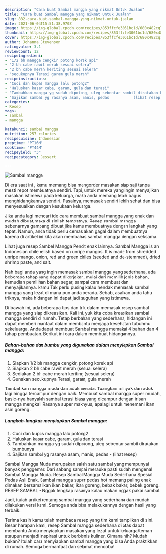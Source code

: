 ```yaml
---
description: "Cara buat Sambal mangga yang nikmat Untuk Jualan"
title: "Cara buat Sambal mangga yang nikmat Untuk Jualan"
slug: 832-cara-buat-sambal-mangga-yang-nikmat-untuk-jualan
date: 2021-06-04T15:51:38.970Z
image: https://img-global.cpcdn.com/recipes/853ffcfe3061bc1d/680x482cq70/sambal-mangga-foto-resep-utama.jpg
thumbnail: https://img-global.cpcdn.com/recipes/853ffcfe3061bc1d/680x482cq70/sambal-mangga-foto-resep-utama.jpg
cover: https://img-global.cpcdn.com/recipes/853ffcfe3061bc1d/680x482cq70/sambal-mangga-foto-resep-utama.jpg
author: Johanna Stevenson
ratingvalue: 3.1
reviewcount: 12
recipeingredient:
- "1/2 bh mangga cengkir potong korek api"
- "2 bh cabe rawit merah sesuai selera"
- "2 bh cabe merah keriting sesuai selera"
- "secukupnya Terasi garam gula merah"
recipeinstructions:
- "Cuci dan kupas mangga lalu potong2"
- "Haluskan kasar cabe, garam, gula dan terasi"
- "Tambahkan mangga yg sudah dipotong, uleg sebentar sambil diratakan bumbunya"
- "Sajikan sambal yg rasanya asam, manis, pedas           (lihat resep)"
categories:
- Resep
tags:
- sambal
- mangga

katakunci: sambal mangga 
nutrition: 257 calories
recipecuisine: Indonesian
preptime: "PT16M"
cooktime: "PT44M"
recipeyield: "3"
recipecategory: Dessert

---
```



![Sambal mangga](https://img-global.cpcdn.com/recipes/853ffcfe3061bc1d/680x482cq70/sambal-mangga-foto-resep-utama.jpg)

Di era  saat ini , kamu memang bisa mengorder masakan siap saji tanpa mesti repot membuatnya sendiri. Tapi, untuk mereka yang ingin menyajikan masakan istimewa pada keluarga, maka anda memang lebih bagus menghidangkannya sendiri. Pasalnya, memasak sendiri lebih sehat dan bisa menyesuaikan dengan kesukaan keluarga.

Jika anda lagi mencari ide cara membuat sambal mangga yang enak dan mudah dibuat,maka di sinilah tempatnya. Resep sambal mangga  sebenarnya gampang dibuat jika kamu membuatnya dengan langkah yang tepat. Namun, anda tidak perlu cemas akan gagal dalam membuatnya 
karena di artikel ini kita akan membahas sambal mangga dengan seksama.  

Lihat juga resep Sambel Mangga Pencit enak lainnya. Sambal Mangga is an Indonesian chile relish based on unripe mangos. It is made from shredded unripe mango, onion, red and green chiles (seeded and de-stemmed), dried shrimp paste, and salt.

Nah bagi anda yang ingin memasak sambal mangga yang sederhana, ada beberapa tahap yang dapat dikerjakan, mulai dari memilih jenis bahan, kemudian pemilihan bahan segar, sampai cara membuat dan menyajikannya. kamu Tak perlu pusing kalau hendak memasak sambal mangga yang lezat di mana pun anda berada. Sebab, asalkan anda  tahu triknya, maka hidangan ini dapat jadi suguhan yang istimewa.

Di bawah ini, ada beberapa tips dan trik dalam memasak resep sambal mangga yang siap dikreasikan. Kali ini, yuk kita coba kreasikan sambal mangga sendiri di rumah. Tetap berbahan yang sederhana, hidangan ini dapat memberi manfaat dalam membantu menjaga kesehatan tubuhmu sekeluarga. Anda dapat membuat Sambal mangga memakai 4 bahan dan 4 tahap pembuatan. Berikut ini cara dalam membuat hidangannya.

<!--inarticleads1-->

##### Bahan-bahan dan bumbu yang digunakan dalam menyiapkan Sambal mangga:

1. Siapkan 1/2 bh mangga cengkir, potong korek api
1. Siapkan 2 bh cabe rawit merah (sesuai selera)
1. Sediakan 2 bh cabe merah keriting (sesuai selera)
1. Gunakan secukupnya Terasi, garam, gula merah


Tambahkan mangga muda dan aduk merata. Tuangkan minyak dan aduk lagi hingga tercampur dengan baik. Membuat sambal mangga super mudah, basic-nya hanyalah sambal terasi biasa yang dicampur dengan irisan mangga mengkal. Rasanya super maknyus, apalagi untuk menemani ikan asin goreng. 

<!--inarticleads2-->

##### Langkah-langkah menyiapkan Sambal mangga:

1. Cuci dan kupas mangga lalu potong2
1. Haluskan kasar cabe, garam, gula dan terasi
1. Tambahkan mangga yg sudah dipotong, uleg sebentar sambil diratakan bumbunya
1. Sajikan sambal yg rasanya asam, manis, pedas -           (lihat resep)


Sambal Mangga Muda merupakan salah satu sambal yang mempunyai banyak penggemar. Dari sabang sampai merauke pasti sudah mengenal Sambal Mangga Muda. Resep Sambal Mangga Muda Sederhana Spesial Pedas Asli Enak. Sambal mangga super pedas hot memang paling enak dimakan bersama ikan ikan bakar, ikan goreng, bebak bakar, bebek goreng. RESEP SAMBAL - Nggak lengkap rasanya kalau makan nggak pakai sambal. 

Jadi, itulah artikel tentang  sambal mangga  yang sederhana dan mudah dilakukan versi kami. Semoga anda bisa melakukannya dengan hasil yang terbaik. 

Terima kasih kamu telah membaca resep yang tim kami tampilkan di sini. Besar harapan kami, resep  Sambal mangga sederhana di atas dapat membantu Anda menyiapkan masakan yang lezat untuk keluarga/teman ataupun menjadi inspirasi untuk berbisnis kuliner. Gimana nih? Mudah bukan? Itulah cara menyiapkan sambal mangga yang bisa Anda praktikkan di rumah. Semoga bermanfaat dan selamat mencoba!

